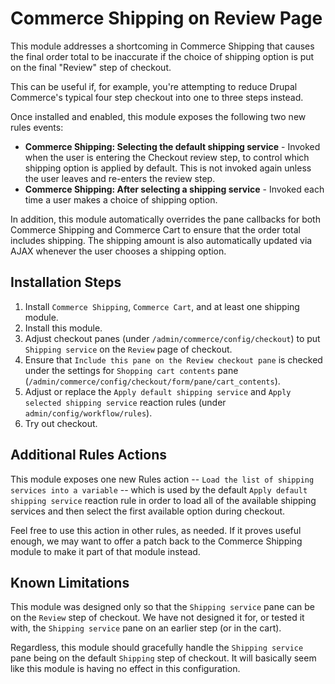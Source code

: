 Commerce Shipping on Review Page
================================
This module addresses a shortcoming in Commerce Shipping that causes the final
order total to be inaccurate if the choice of shipping option is put on the
final "Review" step of checkout.

This can be useful if, for example, you're attempting to reduce Drupal
Commerce's typical four step checkout into one to three steps instead.

Once installed and enabled, this module exposes the following two new rules
events:

- **Commerce Shipping: Selecting the default shipping service** -
  Invoked when the user is entering the Checkout review step, to control which
  shipping option is applied by default. This is not invoked again unless the
  user leaves and re-enters the review step.
- **Commerce Shipping: After selecting a shipping service** - Invoked each time
  a user makes a choice of shipping option.

In addition, this module automatically overrides the pane callbacks for both
Commerce Shipping and Commerce Cart to ensure that the order total includes
shipping. The shipping amount is also automatically updated via AJAX whenever
the user chooses a shipping option.

## Installation Steps
1. Install `Commerce Shipping`, `Commerce Cart`, and at least one shipping module.
2. Install this module.
3. Adjust checkout panes (under `/admin/commerce/config/checkout`) to put
   `Shipping service` on the `Review` page of checkout.
4. Ensure that `Include this pane on the Review checkout pane` is checked under
   the settings for `Shopping cart contents` pane
   (`/admin/commerce/config/checkout/form/pane/cart_contents`).
5. Adjust or replace the `Apply default shipping service` and `Apply selected
   shipping service` reaction rules (under `admin/config/workflow/rules`).
6. Try out checkout.

## Additional Rules Actions
This module exposes one new Rules action -- `Load the list of shipping services
into a variable` -- which is used by the default `Apply default shipping
service` reaction rule in order to load all of the available shipping services
and then select the first available option during checkout.

Feel free to use this action in other rules, as needed. If it proves useful
enough, we may want to offer a patch back to the Commerce Shipping module to
make it part of that module instead.

## Known Limitations
This module was designed only so that the `Shipping service` pane can be on the
`Review` step of checkout. We have not designed it for, or tested it with, the
`Shipping service` pane on an earlier step (or in the cart).

Regardless, this module should gracefully handle the `Shipping service` pane
being on the default `Shipping` step of checkout. It will basically seem like
this module is having no effect in this configuration.
